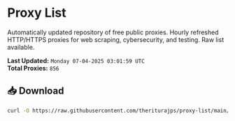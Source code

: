 # Proxy List

Automatically updated repository of free public proxies. Hourly refreshed HTTP/HTTPS proxies for web scraping, cybersecurity, and testing. Raw list available.

**Last Updated:** `Monday 07-04-2025 03:01:59 UTC`  
**Total Proxies:** `856`

## 📥 Download
```bash
curl -O https://raw.githubusercontent.com/theriturajps/proxy-list/main/proxies.txt
